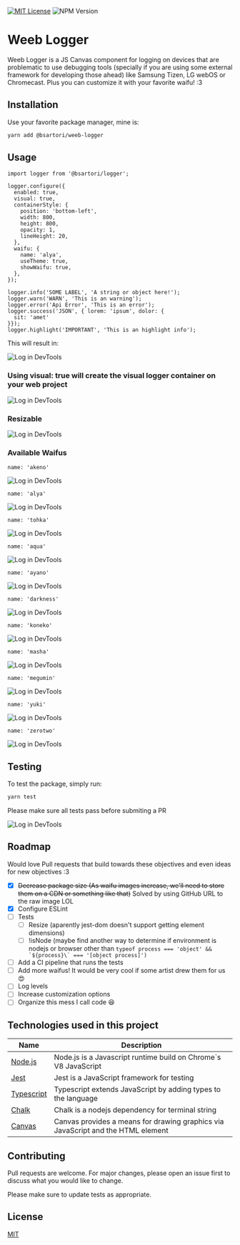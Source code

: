 [![MIT License](https://img.shields.io/badge/License-MIT-green.svg)](https://choosealicense.com/licenses/mit/) ![NPM Version](https://img.shields.io/npm/v/%40bsartori%2Fweeb-logger)


# Weeb Logger

Weeb Logger is a JS Canvas component for logging on devices that are problematic to use debugging tools (specially if you are using some external framework for developing those ahead) like Samsung Tizen, LG webOS or Chromecast. Plus you can customize it with your favorite waifu! :3

## Installation

Use your favorite package manager, mine is:

```bash
yarn add @bsartori/weeb-logger
```

## Usage

```tsx
import logger from '@bsartori/logger';

logger.configure({
  enabled: true,
  visual: true,
  containerStyle: {
    position: 'bottom-left',
    width: 800,
    height: 800,
    opacity: 1,
    lineHeight: 20,
  },
  waifu: {
    name: 'alya',
    useTheme: true,
    showWaifu: true,
  },
});

logger.info('SOME LABEL', 'A string or object here!');
logger.warn('WARN', 'This is an warning');
logger.error('Api Error', 'This is an error');
logger.success('JSON', { lorem: 'ipsum', dolor: {
  sit: 'amet'
}});
logger.highlight('IMPORTANT', 'This is an highlight info');
```

This will result in:

![Log in DevTools](https://raw.githubusercontent.com/bruno-sartori/weeb-logger/main/docs/devtools-log.jpg)


### Using visual: true will create the visual logger container on your web project

![Log in DevTools](https://raw.githubusercontent.com/bruno-sartori/weeb-logger/main/docs/logger-on-web-project.jpg)

### Resizable
![Log in DevTools](https://raw.githubusercontent.com/bruno-sartori/weeb-logger/main/docs/resizing.gif)

### Available Waifus
```
name: 'akeno'
```
![Log in DevTools](https://raw.githubusercontent.com/bruno-sartori/weeb-logger/main/docs/logger-akeno.jpg)
```
name: 'alya'
```
![Log in DevTools](https://raw.githubusercontent.com/bruno-sartori/weeb-logger/main/docs/logger-alya.jpg)
```
name: 'tohka'
```
![Log in DevTools](https://raw.githubusercontent.com/bruno-sartori/weeb-logger/main/docs/logger-tohka.jpg)
```
name: 'aqua'
```
![Log in DevTools](https://raw.githubusercontent.com/bruno-sartori/weeb-logger/main/docs/logger-aqua.jpg)
```
name: 'ayano'
```
![Log in DevTools](https://raw.githubusercontent.com/bruno-sartori/weeb-logger/main/docs/logger-ayano.jpg)
```
name: 'darkness'
```
![Log in DevTools](https://raw.githubusercontent.com/bruno-sartori/weeb-logger/main/docs/logger-darkness.jpg)
```
name: 'koneko'
```
![Log in DevTools](https://raw.githubusercontent.com/bruno-sartori/weeb-logger/main/docs/logger-koneko.jpg)
```
name: 'masha'
```
![Log in DevTools](https://raw.githubusercontent.com/bruno-sartori/weeb-logger/main/docs/logger-masha.jpg)
```
name: 'megumin'
```
![Log in DevTools](https://raw.githubusercontent.com/bruno-sartori/weeb-logger/main/docs/logger-megumin.jpg)
```
name: 'yuki'
```
![Log in DevTools](https://raw.githubusercontent.com/bruno-sartori/weeb-logger/main/docs/logger-yuki.jpg)
```
name: 'zerotwo'
```
![Log in DevTools](https://raw.githubusercontent.com/bruno-sartori/weeb-logger/main/docs/logger-zerotwo.jpg)


## Testing

To test the package, simply run:

```sh
yarn test
```
Please make sure all tests pass before submiting a PR

![Log in DevTools](https://raw.githubusercontent.com/bruno-sartori/weeb-logger/main/docs/test.jpg)

## Roadmap 
Would love Pull requests that build towards these objectives and even ideas for new objectives :3
 - [x] ~~Decrease package size (As waifu images increase, we'll need to store them on a CDN or something like that)~~ Solved by using GitHub URL to the raw image LOL
 - [x] Configure ESLint 
 - [ ] Tests
   - [ ] Resize (aparently jest-dom doesn't support getting element dimensions)
   - [ ] !isNode (maybe find another way to determine if environment is nodejs or browser other than ```typeof process === 'object' && `${process}\` === '[object process]')```
 - [ ] Add a CI pipeline that runs the tests
 - [ ] Add more waifus! It would be very cool if some artist drew them for us :heart_eyes:
 - [ ] Log levels
 - [ ] Increase customization options
 - [ ] Organize this mess I call code :laughing:

## Technologies used in this project

| Name           | Description                                                                                                                             |
|----------------|-----------------------------------------------------------------------------------------------------------------------------------------|
| [Node.js](https://nodejs.org/en)                                      | Node.js is a Javascript runtime build on Chrome`s V8 JavaScript                 |
| [Jest](https://jestjs.io/)                                            | Jest is a JavaScript framework for testing                                       |
| [Typescript](https://www.typescriptlang.org)                          | Typescript extends JavaScript by adding types to the language                    |
| [Chalk](https://github.com/chalk/chalk)                               | Chalk is a nodejs dependency for terminal string                                 |
| [Canvas](https://developer.mozilla.org/pt-BR/docs/Web/API/Canvas_API) | Canvas provides a means for drawing graphics via JavaScript and the HTML element |


## Contributing

Pull requests are welcome. For major changes, please open an issue first
to discuss what you would like to change.

Please make sure to update tests as appropriate.

## License

[MIT](./LICENSE)
